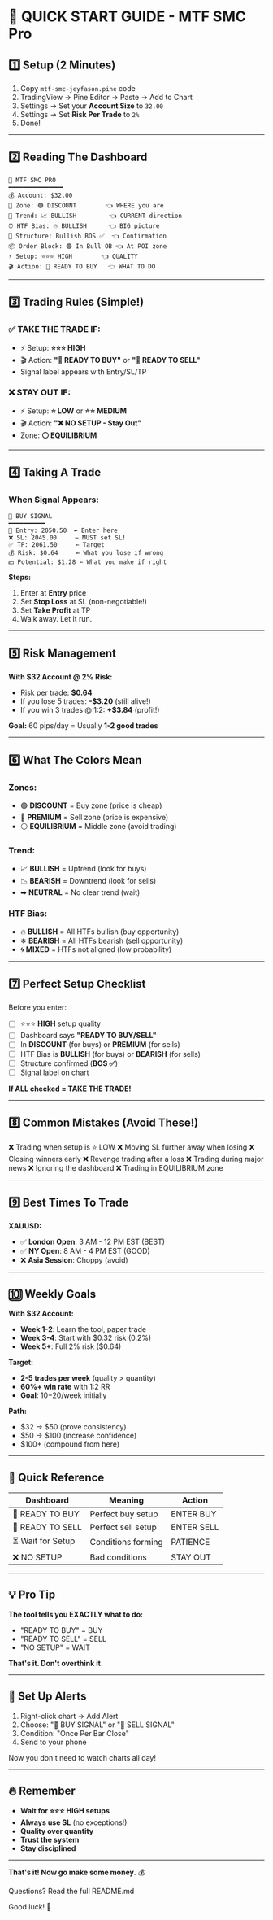 # 🚀 QUICK START GUIDE - MTF SMC Pro

## 1️⃣ Setup (2 Minutes)

1. Copy `mtf-smc-jeyfason.pine` code
2. TradingView → Pine Editor → Paste → Add to Chart
3. Settings → Set your **Account Size** to `32.00`
4. Settings → Set **Risk Per Trade** to `2%`
5. Done!

---

## 2️⃣ Reading The Dashboard

```
💎 MTF SMC PRO
━━━━━━━━━━━━━━━
💰 Account: $32.00
📍 Zone: 🟢 DISCOUNT        👈 WHERE you are
🎯 Trend: 📈 BULLISH         👈 CURRENT direction
⏰ HTF Bias: 🔥 BULLISH      👈 BIG picture
🔄 Structure: Bullish BOS ✅  👈 Confirmation
📦 Order Block: 🟢 In Bull OB 👈 At POI zone
⚡ Setup: ⭐⭐⭐ HIGH        👈 QUALITY
🎬 Action: 🚀 READY TO BUY   👈 WHAT TO DO
```

---

## 3️⃣ Trading Rules (Simple!)

### ✅ TAKE THE TRADE IF:
- ⚡ Setup: **⭐⭐⭐ HIGH**
- 🎬 Action: **"🚀 READY TO BUY"** or **"🔻 READY TO SELL"**
- Signal label appears with Entry/SL/TP

### ❌ STAY OUT IF:
- ⚡ Setup: **⭐ LOW** or **⭐⭐ MEDIUM**
- 🎬 Action: **"❌ NO SETUP - Stay Out"**
- Zone: **⚪ EQUILIBRIUM**

---

## 4️⃣ Taking A Trade

### When Signal Appears:

```
🚀 BUY SIGNAL
━━━━━━━━━━
📍 Entry: 2050.50  ← Enter here
❌ SL: 2045.00     ← MUST set SL!
✅ TP: 2061.50     ← Target
💰 Risk: $0.64     ← What you lose if wrong
💵 Potential: $1.28 ← What you make if right
```

**Steps:**
1. Enter at **Entry** price
2. Set **Stop Loss** at SL (non-negotiable!)
3. Set **Take Profit** at TP
4. Walk away. Let it run.

---

## 5️⃣ Risk Management

**With $32 Account @ 2% Risk:**
- Risk per trade: **$0.64**
- If you lose 5 trades: **-$3.20** (still alive!)
- If you win 3 trades @ 1:2: **+$3.84** (profit!)

**Goal:** 60 pips/day = Usually **1-2 good trades**

---

## 6️⃣ What The Colors Mean

### Zones:
- 🟢 **DISCOUNT** = Buy zone (price is cheap)
- 🔴 **PREMIUM** = Sell zone (price is expensive)
- ⚪ **EQUILIBRIUM** = Middle zone (avoid trading)

### Trend:
- 📈 **BULLISH** = Uptrend (look for buys)
- 📉 **BEARISH** = Downtrend (look for sells)
- ➡ **NEUTRAL** = No clear trend (wait)

### HTF Bias:
- 🔥 **BULLISH** = All HTFs bullish (buy opportunity)
- ❄ **BEARISH** = All HTFs bearish (sell opportunity)
- 🌀 **MIXED** = HTFs not aligned (low probability)

---

## 7️⃣ Perfect Setup Checklist

Before you enter:
- [ ] ⭐⭐⭐ **HIGH** setup quality
- [ ] Dashboard says **"READY TO BUY/SELL"**
- [ ] In **DISCOUNT** (for buys) or **PREMIUM** (for sells)
- [ ] HTF Bias is **BULLISH** (for buys) or **BEARISH** (for sells)
- [ ] Structure confirmed (**BOS ✅**)
- [ ] Signal label on chart

**If ALL checked = TAKE THE TRADE!**

---

## 8️⃣ Common Mistakes (Avoid These!)

❌ Trading when setup is ⭐ LOW
❌ Moving SL further away when losing
❌ Closing winners early
❌ Revenge trading after a loss
❌ Trading during major news
❌ Ignoring the dashboard
❌ Trading in EQUILIBRIUM zone

---

## 9️⃣ Best Times To Trade

**XAUUSD:**
- ✅ **London Open**: 3 AM - 12 PM EST (BEST)
- ✅ **NY Open**: 8 AM - 4 PM EST (GOOD)
- ❌ **Asia Session**: Choppy (avoid)

---

## 🔟 Weekly Goals

**With $32 Account:**
- **Week 1-2**: Learn the tool, paper trade
- **Week 3-4**: Start with $0.32 risk (0.2%)
- **Week 5+**: Full 2% risk ($0.64)

**Target:**
- **2-5 trades per week** (quality > quantity)
- **60%+ win rate** with 1:2 RR
- **Goal**: $10-$20/week initially

**Path:**
- $32 → $50 (prove consistency)
- $50 → $100 (increase confidence)
- $100+ (compound from here)

---

## 🎯 Quick Reference

| Dashboard | Meaning | Action |
|-----------|---------|--------|
| 🚀 READY TO BUY | Perfect buy setup | ENTER BUY |
| 🔻 READY TO SELL | Perfect sell setup | ENTER SELL |
| ⏳ Wait for Setup | Conditions forming | PATIENCE |
| ❌ NO SETUP | Bad conditions | STAY OUT |

---

## 💡 Pro Tip

**The tool tells you EXACTLY what to do:**
- "READY TO BUY" = BUY
- "READY TO SELL" = SELL
- "NO SETUP" = WAIT

**That's it. Don't overthink it.**

---

## 📱 Set Up Alerts

1. Right-click chart → Add Alert
2. Choose: "🚀 BUY SIGNAL" or "🔻 SELL SIGNAL"
3. Condition: "Once Per Bar Close"
4. Send to your phone

Now you don't need to watch charts all day!

---

## 🔥 Remember

- **Wait for ⭐⭐⭐ HIGH setups**
- **Always use SL** (no exceptions!)
- **Quality over quantity**
- **Trust the system**
- **Stay disciplined**

---

**That's it! Now go make some money.** 💰

Questions? Read the full README.md

Good luck! 🚀

